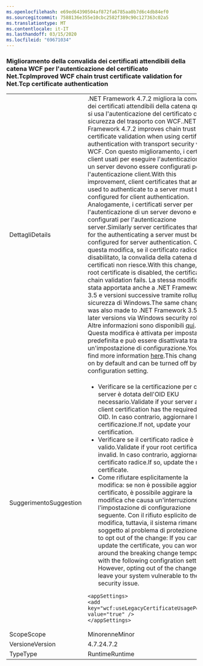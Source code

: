 ```yaml
---
ms.openlocfilehash: e69ed64390504af872fa6785aa0b7d6c4db84ef0
ms.sourcegitcommit: 7588136e355e10cbc2582f389c90c127363c02a5
ms.translationtype: MT
ms.contentlocale: it-IT
ms.lasthandoff: 03/15/2020
ms.locfileid: "69671034"
---
```

### <a name="improved-wcf-chain-trust-certificate-validation-for-nettcp-certificate-authentication"></a><span data-ttu-id="fb71b-101">Miglioramento della convalida dei certificati attendibili della catena WCF per l'autenticazione del certificato Net.Tcp</span><span class="sxs-lookup"><span data-stu-id="fb71b-101">Improved WCF chain trust certificate validation for Net.Tcp certificate authentication</span></span>

|   |   |
|---|---|
|<span data-ttu-id="fb71b-102">Dettagli</span><span class="sxs-lookup"><span data-stu-id="fb71b-102">Details</span></span>|<span data-ttu-id="fb71b-103">.NET Framework 4.7.2 migliora la convalida dei certificati attendibili della catena quando si usa l'autenticazione del certificato con sicurezza del trasporto con WCF.</span><span class="sxs-lookup"><span data-stu-id="fb71b-103">.NET Framework 4.7.2 improves chain trust certificate validation when using certificate authentication with transport security with WCF.</span></span> <span data-ttu-id="fb71b-104">Con questo miglioramento, i certificati client usati per eseguire l'autenticazione a un server devono essere configurati per l'autenticazione client.</span><span class="sxs-lookup"><span data-stu-id="fb71b-104">With this improvement, client certificates that are used to authenticate to a server must be configured for client authentication.</span></span>  <span data-ttu-id="fb71b-105">Analogamente, i certificati server per l'autenticazione di un server devono essere configurati per l'autenticazione server.</span><span class="sxs-lookup"><span data-stu-id="fb71b-105">Similarly server certificates that are for the authenticating a server must be configured for server authentication.</span></span> <span data-ttu-id="fb71b-106">Con questa modifica, se il certificato radice è disabilitato, la convalida della catena di certificati non riesce.</span><span class="sxs-lookup"><span data-stu-id="fb71b-106">With this change, if the root certificate is disabled, the certificate chain validation fails.</span></span> <span data-ttu-id="fb71b-107">La stessa modifica è stata apportata anche a .NET Framework 3.5 e versioni successive tramite rollup della sicurezza di Windows.</span><span class="sxs-lookup"><span data-stu-id="fb71b-107">The same change was also made to .NET Framework 3.5 and later versions via Windows security roll-up.</span></span> <span data-ttu-id="fb71b-108">Altre informazioni sono disponibili [qui](https://support.microsoft.com/help/4055269/security-only-update-for-net-framework-3-5-1-4-5-2-4-6-4-6-1-4-6-2-4-7). Questa modifica è attivata per impostazione predefinita e può essere disattivata tramite un'impostazione di configurazione.</span><span class="sxs-lookup"><span data-stu-id="fb71b-108">You can find more information [here](https://support.microsoft.com/help/4055269/security-only-update-for-net-framework-3-5-1-4-5-2-4-6-4-6-1-4-6-2-4-7).This change is on by default and can be turned off by a configuration setting.</span></span>|
|<span data-ttu-id="fb71b-109">Suggerimento</span><span class="sxs-lookup"><span data-stu-id="fb71b-109">Suggestion</span></span>|<ul><li><span data-ttu-id="fb71b-110">Verificare se la certificazione per client e server è dotata dell'OID EKU necessario.</span><span class="sxs-lookup"><span data-stu-id="fb71b-110">Validate if your server and client certification has the required EKU OID.</span></span> <span data-ttu-id="fb71b-111">In caso contrario, aggiornare la certificazione.</span><span class="sxs-lookup"><span data-stu-id="fb71b-111">If not, update your certification.</span></span></li><li><span data-ttu-id="fb71b-112">Verificare se il certificato radice è valido.</span><span class="sxs-lookup"><span data-stu-id="fb71b-112">Validate if your root certificate is invalid.</span></span> <span data-ttu-id="fb71b-113">In caso contrario, aggiornare il certificato radice.</span><span class="sxs-lookup"><span data-stu-id="fb71b-113">If so, update the root certificate.</span></span></li><li><span data-ttu-id="fb71b-114">Come rifiutare esplicitamente la modifica: se non è possibile aggiornare il certificato, è possibile aggirare la modifica che causa un'interruzione con l'impostazione di configurazione seguente. Con il rifiuto esplicito della modifica, tuttavia, il sistema rimane soggetto al problema di protezione.</span><span class="sxs-lookup"><span data-stu-id="fb71b-114">How to opt out of the change: If you can't update the certificate, you can work around the breaking change temporarily with the following configration setting,  However, opting out of the change will leave your system vulnerable to the security issue.</span></span></li></ul><pre><code class="lang-xml">&lt;appSettings&gt;&#13;&#10;&lt;add key=&quot;wcf:useLegacyCertificateUsagePolicy&quot; value=&quot;true&quot; /&gt;&#13;&#10;&lt;/appSettings&gt;&#13;&#10;</code></pre>|
|<span data-ttu-id="fb71b-115">Scope</span><span class="sxs-lookup"><span data-stu-id="fb71b-115">Scope</span></span>|<span data-ttu-id="fb71b-116">Minorenne</span><span class="sxs-lookup"><span data-stu-id="fb71b-116">Minor</span></span>|
|<span data-ttu-id="fb71b-117">Versione</span><span class="sxs-lookup"><span data-stu-id="fb71b-117">Version</span></span>|<span data-ttu-id="fb71b-118">4.7.2</span><span class="sxs-lookup"><span data-stu-id="fb71b-118">4.7.2</span></span>|
|<span data-ttu-id="fb71b-119">Type</span><span class="sxs-lookup"><span data-stu-id="fb71b-119">Type</span></span>|<span data-ttu-id="fb71b-120">Runtime</span><span class="sxs-lookup"><span data-stu-id="fb71b-120">Runtime</span></span>|

